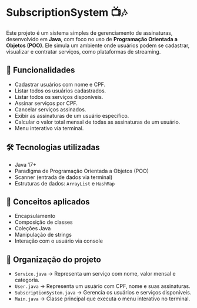 # SubscriptionSystem 📺🎶

Este projeto é um sistema simples de gerenciamento de assinaturas, desenvolvido em **Java**, com foco no uso de **Programação Orientada a Objetos (POO)**. Ele simula um ambiente onde usuários podem se cadastrar, visualizar e contratar serviços, como plataformas de streaming.

## 🚀 Funcionalidades

- Cadastrar usuários com nome e CPF.
- Listar todos os usuários cadastrados.
- Listar todos os serviços disponíveis.
- Assinar serviços por CPF.
- Cancelar serviços assinados.
- Exibir as assinaturas de um usuário específico.
- Calcular o valor total mensal de todas as assinaturas de um usuário.
- Menu interativo via terminal.

## 🛠️ Tecnologias utilizadas

- Java 17+
- Paradigma de Programação Orientada a Objetos (POO)
- Scanner (entrada de dados via terminal)
- Estruturas de dados: `ArrayList` e `HashMap`

## 🧠 Conceitos aplicados

- Encapsulamento
- Composição de classes
- Coleções Java
- Manipulação de strings
- Interação com o usuário via console

## 📂 Organização do projeto

- `Service.java` → Representa um serviço com nome, valor mensal e categoria.
- `User.java` → Representa um usuário com CPF, nome e suas assinaturas.
- `SubscriptionSystem.java` → Gerencia os usuários e serviços disponíveis.
- `Main.java` → Classe principal que executa o menu interativo no terminal.


